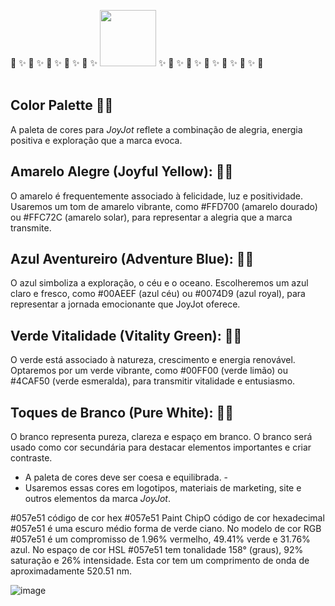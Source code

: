  🌈 ✨ 🌈 ✨ 🌈 ✨ 🌈 ✨ 🌈 ✨  <img src="https://github.com/jmtannus/JoyJot_365-dias-de-felicidade/assets/61756665/c007af2c-b879-43ca-a515-59b1bac33edc" width="90" height="90" /> ✨ 🌈 ✨ 🌈 ✨ 🌈 ✨ 🌈 ✨ 🌈 ✨ 🌈 
</br>
</br>

## Color Palette 🌈✨
A paleta de cores para *JoyJot* reflete a combinação de alegria, energia positiva e exploração que a marca evoca. 

## Amarelo Alegre (Joyful Yellow): 🌈✨
O amarelo é frequentemente associado à felicidade, luz e positividade.
Usaremos um tom de amarelo vibrante, como #FFD700 (amarelo dourado) ou #FFC72C (amarelo solar), para representar a alegria que a marca transmite.

## Azul Aventureiro (Adventure Blue): 🌈✨
O azul simboliza a exploração, o céu e o oceano.
Escolheremos um azul claro e fresco, como #00AEEF (azul céu) ou #0074D9 (azul royal), para representar a jornada emocionante que JoyJot oferece.

## Verde Vitalidade (Vitality Green): 🌈✨
O verde está associado à natureza, crescimento e energia renovável.
Optaremos por um verde vibrante, como #00FF00 (verde limão) ou #4CAF50 (verde esmeralda), para transmitir vitalidade e entusiasmo.

## Toques de Branco (Pure White): 🌈✨
O branco representa pureza, clareza e espaço em branco.
O branco será usado como cor secundária para destacar elementos importantes e criar contraste.

- A paleta de cores deve ser coesa e equilibrada. -
- Usaremos essas cores em logotipos, materiais de marketing, site e outros elementos da marca *JoyJot*.

#057e51 código de cor hex
#057e51 Paint ChipO código de cor hexadecimal #057e51 é uma escuro médio forma de verde ciano. No modelo de cor RGB #057e51 é um compromisso de 1.96% vermelho, 49.41% verde e 31.76% azul. No espaço de cor HSL #057e51 tem tonalidade 158° (graus), 92% saturação e 26% intensidade. Esta cor tem um comprimento de onda de aproximadamente 520.51 nm.

  ![image](https://github.com/jmtannus/JoyJot_365-dias-de-felicidade/assets/61756665/b28fab17-04c8-4128-9759-3a9b1958925d)

<!--https://encycolorpedia.pt/named-->
